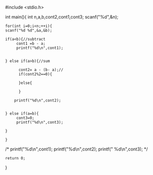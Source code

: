 #include <stdio.h>

int main(){
    int n,a,b,cont2,cont1,cont3;
    scanf("%d",&n);


    for(int i=0;i<n;++i){
    scanf("%d %d",&a,&b);

    if(a<b){//subtract
         cont1 =b - a;
         printf("%d\n",cont1);


    } else if(a>b){//sum

          cont2= a - (b- a);//
          if(cont2%2==0){
            
          }else{

          }

        printf("%d\n",cont2);


    } else if(a=b){
         cont3=0;
         printf("%d\n",cont3);

    }

    }
/*     printf("%d\n",cont1);
     printf("%d\n",cont2);
     printf(" %d\n",cont3);
*/


    return 0;
}
